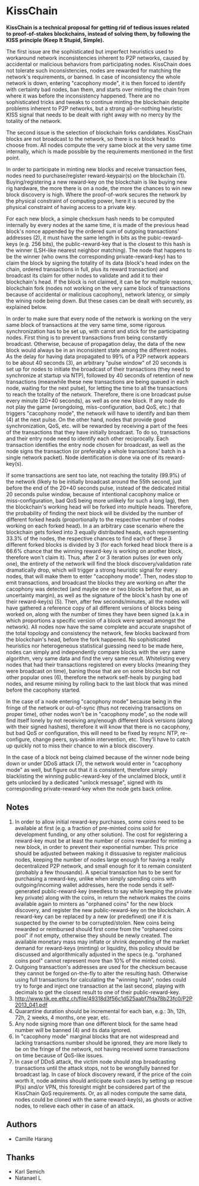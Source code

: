 # KissChain

**KissChain is a technical proposal for getting rid of tedious issues related to proof-of-stakes blockchains, instead of solving them, by following the KISS principle (Keep It Stupid, Simple).**

The first issue are the sophisticated but imperfect heuristics used to workaround network inconsistencies inherent to P2P networks, caused by accidental or malicious behaviors from participating nodes. KissChain does not tolerate such inconsistencies, nodes are rewarded for matching the network's requirements, or banned. In case of inconsistency the whole network is down, entering "cacophony mode", it is then forced to identify with certainty bad nodes, ban them, and starts over minting the chain from where it was before the inconsistency happened. There are no sophisticated tricks and tweaks to continue minting the blockchain despite problems inherent to P2P networks, but a strong all-or-nothing heuristic KISS signal that needs to be dealt with right away with no mercy by the totality of the network.

The second issue is the selection of blockchain forks candidates. KissChain blocks are not broadcast to the network, so there is no block head to choose from. All nodes compute the very same block at the very same time internally, which is made possible by the requirements mentioned in the first point.

In order to participate in minting new blocks and receive transaction fees, nodes need to purchase/register reward-keypair(s) on the blockchain (1). Buying/registering a new reward-key on the blockchain is like buying new rig hardware, the more there is on a node, the more the chances to win new block discovery is high. Where the proof-of-work secures the network by the physical constraint of computing power, here it is secured by the physical constraint of having access to a private key.

For each new block, a simple checksum hash needs to be computed internally by every nodes at the same time, it is made of the previous head block's nonce appended by the ordered sum of outgoing transactions' addresses (2), it must have the same length in bits as the pubic-reward-keys (e.g. 256 bits), the public-reward-key that is the closest to this hash is the winner (LSH-like nearest neighbor matching). The node that happens to be the winner (who owns the corresponding private-reward-key) has to claim the block by signing the totality of its data (block's head index on the chain, ordered transactions in full, plus its reward transaction) and broadcast its claim for other nodes to validate and add it to their blockchain's head. If the block is not claimed, it can be for multiple reasons, blockchain fork (nodes not working on the very same block of transactions because of accidental or malicious cacophony), network latency, or simply the wining node being down. But these cases can be dealt with securely, as explained below.

In order to make sure that every node of the network is working on the very same block of transactions at the very same time, some rigorous synchronization has to be set up, with carrot and stick for the participating nodes. First thing is to prevent transactions from being constantly broadcast. Otherwise, because of propagation delay, the data of the new block would always be in an inconsistent state among the different nodes. As the delay for having data propagated to 99% of a P2P network appears to be about 40 seconds (3), an arbitrary "pulse window" of 20 seconds is set up for nodes to initiate the broadcast of their transactions (they need to synchronize at startup via NTP), followed by 40 seconds of retention of new transactions (meanwhile these new transactions are being queued in each node, waiting for the next pulse), for letting the time to all the transactions to reach the totality of the network. Therefore, there is one broadcast pulse every minute (20+40 seconds), as well as one new block. If any node do not play the game (wrongdoing, miss-configuration, bad QoS, etc.) that triggers "cacophony mode", the network will have to identify and ban them (4) at the next pulse. On the other hand, nodes that provide good synchronization, QoS, etc. will be rewarded by receiving a part of the fees of the transactions that they have initially broadcast. To do so, transactions and their entry node need to identify each other reciprocally. Each transaction identifies the entry node chosen for broadcast, as well as the node signs the transaction (or preferably a whole transactions' batch in a single network packet). Node identification is done via one of its reward-key(s).

If some transactions are sent too late, not reaching the totality (99.9%) of the network (likely to be initially broadcast around the 55th second, just before the end of the 20+40 seconds pulse, instead of the dedicated initial 20 seconds pulse window, because of intentional cacophony malice or miss-configuration, bad QoS being more unlikely for such a long lag), then the blockchain's working head will be forked into multiple heads. Therefore, the probability of finding the next block will be divided by the number of different forked heads (proportionally to the respective number of nodes working on each forked head). In a an arbitrary case scenario where the blockchain gets forked into 3 equally distributed heads, each representing 33.3% of the nodes, the respective chances to find each of these 3 different forked blocks is divided by 3 (for each forked head block there is a 66.6% chance that the winning reward-key is working on another block, therefore won't claim it). Thus, after 2 or 3 iteration pulses (or even only one), the entirety of the network will find the block discovery/validation rate dramatically drop, which will trigger a strong heuristic signal for every nodes, that will make them to enter "cacophony mode". Then, nodes stop to emit transactions, and broadcast the blocks they are working on after the cacophony was detected (and maybe one or two blocks before that, as an uncertainty margin), as well as the signature of the block's hash by one of their reward-key(s) (5). Then, after few seconds/minutes, all the nodes will have gathered a reference copy of all different versions of blocks being worked on, along with the number of times they have been signed (a.k.a in which proportions a specific version of a block were spread amongst the network). All nodes now have the same complete and accurate snapshot of the total topology and consistency the network, few blocks backward from the blockchain's head, before the fork happened. No sophisticated heuristics nor heterogeneous statistical guessing need to be made here, nodes can simply and independently compare blocks with the very same algorithm, very same data and find the very same result. Whitelisting every nodes that had their transactions registered on every blocks (meaning they were broadcast on time), baning those that are on some blocks but not other popular ones (6), therefore the network self-heals by purging bad nodes, and resume mining by rolling back to the last block that was mined before the cacophony started.

In the case of a node entering "cacophony mode" because being in the fringe of the network or out-of-sync (thus not receiving transactions on proper time), other nodes won't be in "cacophony mode", so the node will find itself lonely by not receiving any/enough different block versions (along with their signed hashes), therefore it will know that there is no cacophony, but bad QoS or configuration, this will need to be fixed by resync NTP, re-configure, change peers, sys-admin intervention, etc. They'll have to catch up quickly not to miss their chance to win a block discovery.

In the case of a block not being claimed because of the winner node being down or under DDoS attack (7), the network would enter in "cacophony mode" as well, but figure out that it is consistent, therefore simply blacklisting the winning public-reward-key of the unclaimed block, until it gets unlocked by a dedicated "unlock message", signed with its corresponding private-reward-key when the node gets back online.

## Notes

1. In order to allow initial reward-key purchases, some coins need to be available at first (e.g. a fraction of pre-minted coins sold for development funding, or any other solution). The cost for registering a reward-key must be at least the number of coins rewarded for minting a new block, in order to prevent their exponential number. This price should be adjusted between making it dissuasive to register malicious nodes, keeping the number of nodes large enough for having a really decentralized P2P network, and small enough for it to remain consistent (probably a few thousands). A special transaction has to be sent for purchasing a reward-key, unlike when simply spending coins with outgoing/incoming wallet addresses, here the node sends it self-generated public-reward-key (needless to say while keeping the private key private) along with the coins, in return the network makes the coins available again to minters as "orphaned coins" for the new block discovery, and register the new public-reward-key on the blockchain. A reward-key can be replaced by a new (or predefined) one if it is suspected by the owner to be corrupted/stolen. New coins being rewarded or reimbursed should first come from the  "orphaned coins pool" if not empty, otherwise they should be newly created. The available monetary mass may inflate or shrink depending of the market demand for reward-keys (minting) or liquidity, this policy should be discussed and algorithmically adjusted in the specs (e.g. "orphaned coins pool" cannot represent more than 10% of the minted coins).
2. Outgoing transaction's addresses are used for the checksum because they cannot be forged on-the-fly to alter the resulting hash. Otherwise using full transactions for calculating the "winning hash", nodes could try to forge and inject one transaction at the last second, playing with decimals to get the closest result to one of their public-reward-key.
3. http://www.tik.ee.ethz.ch/file/49318d3f56c1d525aabf7fda78b23fc0/P2P2013_041.pdf
4. Quarantine duration should be incremental for each ban, e.g.: 3h, 12h, 72h, 2 weeks, 4 months, one year, etc.
5. Any node signing more than one different block for the same head number will be banned (4) and its data ignored.
6. In "cacophony mode" marginal blocks that are not widespread and lacking transactions number should be ignored, they are more likely to be on the fringe of the network, not having received some transactions on time because of QoS-like issues.
7. In case of DDoS attack, the victim node should stop broadcasting transactions until the attack stops, not to be wrongfully banned for broadcast lag. In case of block discovery reward, if the price of the coin worth it, node admins should anticipate such cases by setting up rescue IP(s) and/or VPN, this foresight might be considered part of the KissChain QoS requirements. Or, as all nodes compute the same data, nodes could be cloned with the same reward-key(s), as ghosts or active nodes, to relieve each other in case of an attack.

## Authors

- Camille Harang

## Thanks

- Karl Semich
- Natanael L
